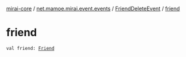 [mirai-core](../../index.md) / [net.mamoe.mirai.event.events](../index.md) / [FriendDeleteEvent](index.md) / [friend](./friend.md)

# friend

`val friend: `[`Friend`](../../net.mamoe.mirai.contact/-friend/index.md)